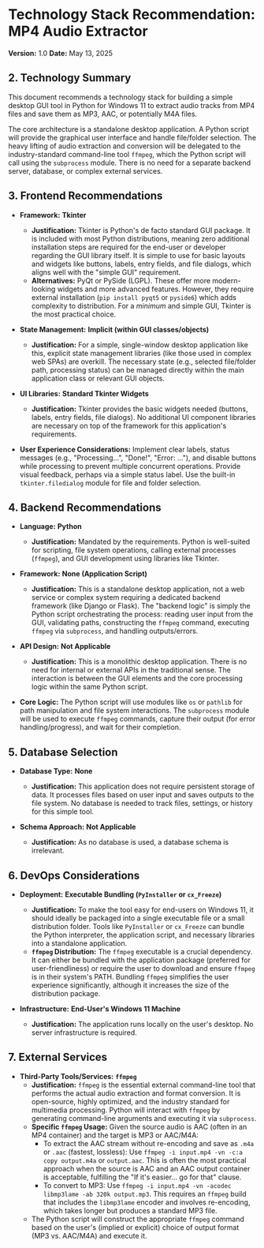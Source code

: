 # Technology Stack Recommendation: MP4 Audio Extractor

**Version:** 1.0
**Date:** May 13, 2025

## 2. Technology Summary

This document recommends a technology stack for building a simple desktop GUI tool in Python for Windows 11 to extract audio tracks from MP4 files and save them as MP3, AAC, or potentially M4A files.

The core architecture is a standalone desktop application. A Python script will provide the graphical user interface and handle file/folder selection. The heavy lifting of audio extraction and conversion will be delegated to the industry-standard command-line tool `ffmpeg`, which the Python script will call using the `subprocess` module. There is no need for a separate backend server, database, or complex external services.

## 3. Frontend Recommendations

*   **Framework:** **Tkinter**
    *   **Justification:** Tkinter is Python's de facto standard GUI package. It is included with most Python distributions, meaning zero additional installation steps are required for the end-user or developer regarding the GUI library itself. It is simple to use for basic layouts and widgets like buttons, labels, entry fields, and file dialogs, which aligns well with the "simple GUI" requirement.
    *   **Alternatives:** PyQt or PySide (LGPL). These offer more modern-looking widgets and more advanced features. However, they require external installation (`pip install pyqt5` or `pyside6`) which adds complexity to distribution. For a *minimum* and simple GUI, Tkinter is the most practical choice.

*   **State Management:** **Implicit (within GUI classes/objects)**
    *   **Justification:** For a simple, single-window desktop application like this, explicit state management libraries (like those used in complex web SPAs) are overkill. The necessary state (e.g., selected file/folder path, processing status) can be managed directly within the main application class or relevant GUI objects.

*   **UI Libraries:** **Standard Tkinter Widgets**
    *   **Justification:** Tkinter provides the basic widgets needed (buttons, labels, entry fields, file dialogs). No additional UI component libraries are necessary on top of the framework for this application's requirements.

*   **User Experience Considerations:** Implement clear labels, status messages (e.g., "Processing...", "Done!", "Error: ..."), and disable buttons while processing to prevent multiple concurrent operations. Provide visual feedback, perhaps via a simple status label. Use the built-in `tkinter.filedialog` module for file and folder selection.

## 4. Backend Recommendations

*   **Language:** **Python**
    *   **Justification:** Mandated by the requirements. Python is well-suited for scripting, file system operations, calling external processes (`ffmpeg`), and GUI development using libraries like Tkinter.

*   **Framework:** **None (Application Script)**
    *   **Justification:** This is a standalone desktop application, not a web service or complex system requiring a dedicated backend framework (like Django or Flask). The "backend logic" is simply the Python script orchestrating the process: reading user input from the GUI, validating paths, constructing the `ffmpeg` command, executing `ffmpeg` via `subprocess`, and handling outputs/errors.

*   **API Design:** **Not Applicable**
    *   **Justification:** This is a monolithic desktop application. There is no need for internal or external APIs in the traditional sense. The interaction is between the GUI elements and the core processing logic within the same Python script.

*   **Core Logic:** The Python script will use modules like `os` or `pathlib` for path manipulation and file system interactions. The `subprocess` module will be used to execute `ffmpeg` commands, capture their output (for error handling/progress), and wait for their completion.

## 5. Database Selection

*   **Database Type:** **None**
    *   **Justification:** This application does not require persistent storage of data. It processes files based on user input and saves outputs to the file system. No database is needed to track files, settings, or history for this simple tool.

*   **Schema Approach:** **Not Applicable**
    *   **Justification:** As no database is used, a database schema is irrelevant.

## 6. DevOps Considerations

*   **Deployment:** **Executable Bundling (`PyInstaller` or `cx_Freeze`)**
    *   **Justification:** To make the tool easy for end-users on Windows 11, it should ideally be packaged into a single executable file or a small distribution folder. Tools like `PyInstaller` or `cx_Freeze` can bundle the Python interpreter, the application script, and necessary libraries into a standalone application.
    *   **`ffmpeg` Distribution:** The `ffmpeg` executable is a crucial dependency. It can either be bundled with the application package (preferred for user-friendliness) or require the user to download and ensure `ffmpeg` is in their system's PATH. Bundling `ffmpeg` simplifies the user experience significantly, although it increases the size of the distribution package.

*   **Infrastructure:** **End-User's Windows 11 Machine**
    *   **Justification:** The application runs locally on the user's desktop. No server infrastructure is required.

## 7. External Services

*   **Third-Party Tools/Services:** **`ffmpeg`**
    *   **Justification:** `ffmpeg` is the essential external command-line tool that performs the actual audio extraction and format conversion. It is open-source, highly optimized, and the industry standard for multimedia processing. Python will interact with `ffmpeg` by generating command-line arguments and executing it via `subprocess`.
    *   **Specific `ffmpeg` Usage:** Given the source audio is AAC (often in an MP4 container) and the target is MP3 or AAC/M4A:
        *   To extract the AAC stream without re-encoding and save as `.m4a` or `.aac` (fastest, lossless): Use `ffmpeg -i input.mp4 -vn -c:a copy output.m4a` or `output.aac`. This is often the most practical approach when the source is AAC and an AAC output container is acceptable, fulfilling the "If it's easier... go for that" clause.
        *   To convert to MP3: Use `ffmpeg -i input.mp4 -vn -acodec libmp3lame -ab 320k output.mp3`. This requires an `ffmpeg` build that includes the `libmp3lame` encoder and involves re-encoding, which takes longer but produces a standard MP3 file.
    *   The Python script will construct the appropriate `ffmpeg` command based on the user's (implied or explicit) choice of output format (MP3 vs. AAC/M4A) and execute it.
